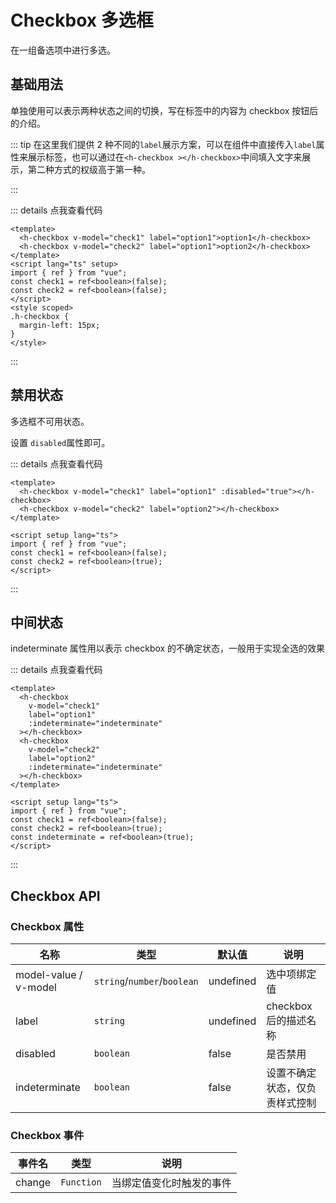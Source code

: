 # Checkbox 多选框

在一组备选项中进行多选。

## 基础用法

单独使用可以表示两种状态之间的切换，写在标签中的内容为 checkbox 按钮后的介绍。

::: tip
在这里我们提供 2 种不同的`label`展示方案，可以在组件中直接传入`label`属性来展示标签，也可以通过在`<h-checkbox ></h-checkbox>`中间填入文字来展示，第二种方式的权级高于第一种。

:::

<!-- 一个文件中只能有一个顶级script标签 -->
<script setup>
    import Base from '../component/checkbox/Base.vue'
    import Disabled from '../component/checkbox/Disabled.vue'
    import Indeterminate from '../component/checkbox/Indeterminate.vue'
</script>
<Base/>

::: details 点我查看代码

```vue
<template>
  <h-checkbox v-model="check1" label="option1">option1</h-checkbox>
  <h-checkbox v-model="check2" label="option1">option2</h-checkbox>
</template>
<script lang="ts" setup>
import { ref } from "vue";
const check1 = ref<boolean>(false);
const check2 = ref<boolean>(false);
</script>
<style scoped>
.h-checkbox {
  margin-left: 15px;
}
</style>
```

:::

## 禁用状态

多选框不可用状态。

设置 `disabled`属性即可。
<Disabled/>

::: details 点我查看代码

```vue
<template>
  <h-checkbox v-model="check1" label="option1" :disabled="true"></h-checkbox>
  <h-checkbox v-model="check2" label="option2"></h-checkbox>
</template>

<script setup lang="ts">
import { ref } from "vue";
const check1 = ref<boolean>(false);
const check2 = ref<boolean>(true);
</script>
```

:::

## 中间状态

indeterminate 属性用以表示 checkbox 的不确定状态，一般用于实现全选的效果

<Indeterminate/>
::: details 点我查看代码

```vue
<template>
  <h-checkbox
    v-model="check1"
    label="option1"
    :indeterminate="indeterminate"
  ></h-checkbox>
  <h-checkbox
    v-model="check2"
    label="option2"
    :indeterminate="indeterminate"
  ></h-checkbox>
</template>

<script setup lang="ts">
import { ref } from "vue";
const check1 = ref<boolean>(false);
const check2 = ref<boolean>(true);
const indeterminate = ref<boolean>(true);
</script>
```

:::
## Checkbox API
### Checkbox 属性
| 名称  | 类型   | 默认值    | 说明     |
| ----- | ------ | --------- | -------- |
| model-value / v-model | `string`/`number`/`boolean` | undefined | 选中项绑定值 |
| label  | `string` | undefined | checkbox后的描述名称 |
| disabled  | `boolean` | false | 是否禁用 |
| indeterminate  | `boolean` | false | 设置不确定状态，仅负责样式控制 |

### Checkbox 事件
| 事件名  |   类型   | 说明     |
| ----- |  --------- | -------- |
| change  |   `Function`  |  当绑定值变化时触发的事件    |